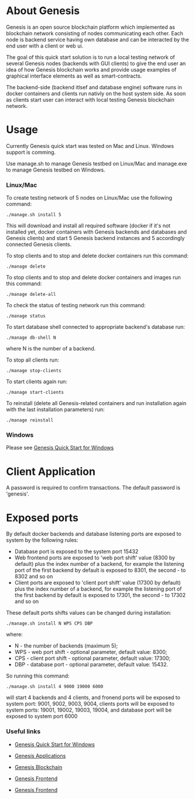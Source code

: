 About Genesis
==========

Genesis is an open source blockchain platform which implemented as blockchain network consisting of nodes communicating each other. Each node is backend service having own database and can be interacted by the end user with a client or web ui.

The goal of this quick start solution is to run a local testing network of several Genesis nodes (backends with GUI clients) to give the end user an idea of how Genesis blockchain works and provide usage examples of graphical interface elements as well as smart-contracts.

The backend-side (backend itlsef and database engine) software runs in docker containers and clients run nativly on the host system side.
As soon as clients start user can interact with local testing Genesis blockchain network.

Usage
=====

Currently Genesis quick start was tested on Mac and Linux.
Windows support is comming.

Use manage.sh to manage Genesis testbed on Linux/Mac and manage.exe to
manage Genesis testbed on Windows.

### Linux/Mac

To create testing network of 5 nodes on Linux/Mac use the following command:

```shell
./manage.sh install 5
```

This will download and install all required software (docker if it's not installed yet, docker containers with Genesis backends and databases and Genesis clients)
and start 5 Genesis backend instances and 5 accordingly connected Genesis clients.

To stop clients and to stop and delete docker containers run this command:

```shell
./manage delete
```

To stop clients and to stop and delete docker containers and images run this command:

```shell
./manage delete-all
```

To check the status of testing network run this command:

```shell
./manage status
```

To start database shell connected to appropriate backend's database run:

```shell
./manage db-shell N
```

where N is the number of a backend.

To stop all clients run:

```shell
./manage stop-clients
```

To start clients again run:

```shell
./manage start-clients
```

To reinstall (delete all Genesis-related containers and run installation again with the last installation parameters) run:

```shell
./manage reinstall
```
### Windows

Please see [Genesis Quick Start for Windows](https://github.com/GenesisKernel/quick-start-win)

Client Application
==================

A password is required to confirm transactions. The default password is 'genesis'.

Exposed ports
=============

By default docker backends and database listening ports are exposed to system by
 the following rules:

* Database port is exposed to the system port 15432
* Web frontend ports are exposed to 'web port shift' value (8300 by default) plus the index number of a backend, for example the listening port of the first backend by default is exposed to 8301, the second - to 8302 and so on
* Client ports are exposed to 'client port shift' value  (17300 by default) plus the index number of a backend, for example the listening port of the first backend by default is exposed to 17301, the second - to 17302 and so on

These default ports shifts values can be changed during installation:

```shell
./manage.sh install N WPS CPS DBP
```

where:

* N - the number of backends (maximum 5);
* WPS - web port shift - optional parameter, default value: 8300;
* CPS - client port shift - optional parameter, default value: 17300;
* DBP - database port - optional parameter, default value: 15432.

So running this command:

```shell
./manage.sh install 4 9000 19000 6000
```

will start 4 backends and 4 clients, and fronend ports will be exposed to system port: 9001, 9002, 9003, 9004, clients ports will be exposed to system ports: 19001, 19002, 19003, 19004, and database port will be exposed to system port 6000

### Useful links

* [Genesis Quick Start for Windows](https://github.com/GenesisKernel/quick-start-win)

* [Genesis Applications](https://genesiskernel.github.io/apps/)

* [Genesis Blockchain](https://github.com/GenesisKernel/go-genesis)

* [Genesis Frontend](https://github.com/GenesisKernel/genesis-front)

* [Genesis Frontend](https://github.com/GenesisKernel/genesis-front)
